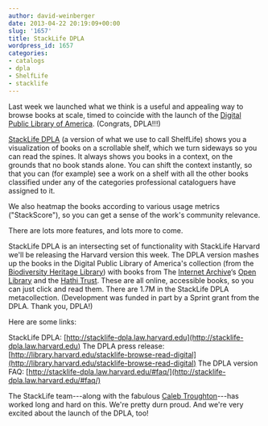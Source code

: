 ```yaml
---
author: david-weinberger
date: 2013-04-22 20:19:09+00:00
slug: '1657'
title: StackLife DPLA
wordpress_id: 1657
categories:
- catalogs
- dpla
- ShelfLife
- stacklife
---
```


Last week we launched what we think is a useful and appealing way to browse books at scale, timed to coincide with the launch of the [Digital Public Library of America](http://dp.la). (Congrats, DPLA!!!)

[StackLife DPLA](http://stacklife-dpla.law.harvard.edu) (a  version of what we use to call ShelfLife) shows you a visualization of books on a scrollable shelf, which we turn sideways so you can read the spines. It always shows you books in a context, on the grounds that no book stands alone. You can shift the context instantly, so that you can (for example) see a work on a shelf with all the other books classified under any of the categories professional cataloguers have assigned to it.

We also heatmap the books according to various usage metrics ("StackScore"), so you can get a sense of the work's community relevance.

There are lots more features, and lots more to come.

StackLife DPLA is an intersecting set of functionality with StackLife Harvard we'll be releasing the Harvard version this week. The DPLA version mashes up the books in the Digital Public Library of America's collection (from the [Biodiversity Heritage Library](http://http//www.biodiversitylibrary.org/)) with books from The [Internet Archive](http://www.archive.org/)‘s [Open Library](http://demo.openlibrary.org/) and the [Hathi Trust](http://www.hathitrust.org). These are all online, accessible books, so you can just click and read them. There are 1.7M in the StackLife DPLA metacollection. (Development was funded in part by a Sprint grant from the DPLA. Thank you, DPLA!)

Here are some links:

StackLife DPLA: [http://stacklife-dpla.law.harvard.edu](http://stacklife-dpla.law.harvard.edu)
The DPLA press release: [http://library.harvard.edu/stacklife-browse-read-digital](http://library.harvard.edu/stacklife-browse-read-digital)
The DPLA version FAQ: [http://stacklife-dpla.law.harvard.edu/#faq/](http://stacklife-dpla.law.harvard.edu/#faq/)

The StackLife team---along with the fabulous [Caleb Troughton](http://imakewebthings.com/)---has worked long and hard on this. We're pretty durn proud. And we're very excited about the launch of the DPLA, too!

